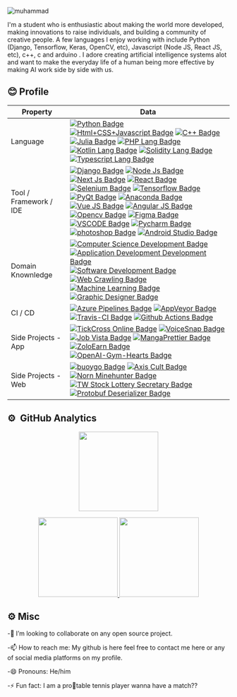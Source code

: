 ![muhammad](https://github.com/BSSE23087/BSSE23087/assets/96386140/b5231186-040c-404d-bdd2-c8c91b4d4c9c)

<p>I'm a student who is enthusiastic about making the world more developed, making innovations to raise individuals, and building a community of creative people. A few languages I enjoy working with include Python (Django, Tensorflow, Keras, OpenCV, etc), Javascript (Node JS, React JS, etc), c++, c and arduino . I adore creating artificial intelligence systems alot and want to make the everyday life of a human being more effective by making AI work side by side with us.</p>

## 😊 Profile
Property                 | Data  
-------------------------|------
Language                 | [![Python Badge](https://img.shields.io/badge/-Python-3776AB?style=flat&logo=Python&logoColor=white)](https://github.com/search?l=Python&q=user%3Absse23087&type=Repositories) [![Html+CSS+Javascript Badge](https://img.shields.io/badge/-Javascript-F7DF1E?style=flat&logo=Javascript&logoColor=white)](https://github.com/search?l=Javascript&q=user%3Absse23087&type=Repositories) [![C++ Badge](https://img.shields.io/badge/-C%20plus%20plus-00599C?style=flat&logo=C%2B%2B&logoColor=white)](https://github.com/search?l=Cpp&q=user%3Absse23087&type=Repositories) [![Julia Badge](https://img.shields.io/badge/-Julia-blueviolet?style=flat&logo=julia&logoColor=white)](https://github.com/search?l=julia&q=user%3Absse23087&type=Repositories) [![PHP Lang Badge](https://img.shields.io/badge/-PHP-7377AD?style=flat&logo=php&logoColor=white)](https://github.com/search?l=php&q=user%3Absse23087&type=Repositories) [![Kotlin Lang Badge](https://img.shields.io/badge/-Kotlin-FF8804?style=flat&logo=Kotlin&logoColor=white)](https://github.com/search?l=kotlin&q=user%3Absse23087&type=Repositories) [![Solidity Lang Badge](https://img.shields.io/badge/-Solidity-64B3A1?style=flat&logo=Solidity&logoColor=white)](https://github.com/search?l=web3&q=user%3Absse23087&type=Repositories) [![Typescript Lang Badge](https://img.shields.io/badge/-Typescript-3178C6?style=flat&logo=typescript&logoColor=white)](https://github.com/search?l=typescript&q=user%3Absse23087&type=Repositories)
Tool / Framework / IDE    | [![Django Badge](https://img.shields.io/badge/-Django-033829?style=flat&logo=django&logoColor=white)](https://github.com/search?l=Django&q=user%3Absse23087&type=Repositories) [![Node Js Badge](https://img.shields.io/badge/-Node%20Js-339933?style=flat&logo=node.js&logoColor=white)](https://github.com/search?l=node%20js&q=user%3Absse23087&type=Repositories) [![Next Js Badge](https://img.shields.io/badge/-Next%20Js-000000?style=flat&logo=next.js&logoColor=white)](https://github.com/search?l=next%20js&q=user%3Absse23087&type=Repositories) [![React Badge](https://img.shields.io/badge/-React-61DAFB?style=flat&logo=react&logoColor=white)](https://github.com/search?l=React&q=user%3Absse23087&type=Repositories) [![Selenium Badge](https://img.shields.io/badge/-Selenium-43B02A?style=flat&logo=selenium&logoColor=white)](https://github.com/search?l=Selenium&q=user%3Absse23087&type=Repositories) [![Tensorflow Badge](https://img.shields.io/badge/-Tensorflow-F1B534?style=flat&logo=tensorflow&logoColor=white)](https://github.com/search?l=Tensorflow&q=user%3Absse23087&type=Repositories) [![PyQt Badge](https://img.shields.io/badge/-PyQt-41CD52?style=flat&logo=Qt&logoColor=white)](https://github.com/search?l=pyqt&q=user%3Absse23087&type=Repositories) [![Anaconda Badge](https://img.shields.io/badge/-Anaconda-46A267?style=flat&logo=anaconda&logoColor=white)](https://github.com/search?l=Python&q=user%3Absse23087&type=Repositories) [![Vue JS Badge](https://img.shields.io/badge/-Vue%20JS-32475B?style=flat&logo=javascript&logoColor=white)](https://github.com/search?l=Javascript&q=user%3Absse23087&type=Repositories) [![Angular JS Badge](https://img.shields.io/badge/-Angular-DD0031?style=flat&logo=angular&logoColor=white)](https://github.com/search?l=angular&q=user%3Absse23087&type=Repositories) [![Opencv Badge](https://img.shields.io/badge/-OpenCV-051DF0?style=flat&logo=python&logoColor=white)](https://github.com/search?l=Python&q=user%3Absse23087&type=Repositories) [![Figma Badge](https://img.shields.io/badge/-Figma-9E55F1?style=flat&logo=figma&logoColor=white)](https://www.figma.com/@bsse23087) [![VSCODE Badge](https://img.shields.io/badge/-VS%20Code-007ACC?style=flat&logo=visualstudiocode&logoColor=white)](https://github.com/bsse23087) [![Pycharm Badge](https://img.shields.io/badge/-Pycharm-24D38C?style=flat&logo=pycharm&logoColor=white)](https://github.com/search?l=Python&q=user%3Absse23087&type=Repositories) [![photoshop Badge](https://img.shields.io/badge/-Photoshop-26C9FF?style=flat&logo=Adobe-Photoshop&logoColor=white)](https://github.com/search?l=html&q=user%3Absse23087&type=Repositories) [![Android Studio Badge](https://img.shields.io/badge/-Android%20Studio-3DDC84?style=flat&logo=android-studio&logoColor=white)](https://github.com/search?l=android&q=user%3Absse23087&type=Repositories) 
Domain Knownledge        | [![Computer Science Development Badge](https://img.shields.io/badge/-Computer%20Science-FAB040?style=flat&logoColor=white)](https://github.com/search?q=user%bsse23087&type=Repositories) [![Application Development Development Badge](https://img.shields.io/badge/-Application%20Development-4C8CBF?style=flat&logoColor=white)](https://github.com/search?q=user%bsse23087&type=Repositories) [![Software Development Badge](https://img.shields.io/badge/-Software%20Development-FF6600?style=flat&logoColor=white)](https://github.com/search?q=user%bsse23087&type=Repositories) [![Web Crawling Badge](https://img.shields.io/badge/-Web%20Crawling-036CB5?style=flat&logoColor=white)](https://github.com/search?q=user%bsse23087&type=Repositories) [![Machine Learning Badge](https://img.shields.io/badge/-Machine%20Learning-01D277?style=flat&logoColor=white)](https://github.com/search?q=user%bsse23087&type=Repositories) [![Graphic Designer Badge](https://img.shields.io/badge/-Graphic%20Designer-9E55F1?style=flat&logoColor=white)](https://github.com/search?q=user%bsse23087&type=Repositories)
CI / CD                  | [![Azure Pipelines Badge](https://img.shields.io/badge/-Azure%20Pipelines-2560E0?style=flat&logo=Azure-Pipelines&logoColor=white)](https://github.com/search?q=user%bsse23087&type=Repositories) [![AppVeyor Badge](https://img.shields.io/badge/-AppVeyor-00B3E0?style=flat&logo=AppVeyor&logoColor=white)](https://github.com/search?q=user%bsse23087&type=Repositories) [![Travis-CI Badge](https://img.shields.io/badge/-Travis%20CI-3EAAAF?style=flat&logo=Travis-CI&logoColor=white)](https://github.com/search?q=user%bsse23087&type=Repositories) [![Github Actions Badge](https://img.shields.io/badge/-Github%20Actions-2088FF?style=flat&logo=Github-Actions&logoColor=white)](https://github.com/search?q=user%bsse23087&type=Repositories)
Side Projects - App <img width=200/> | [![TickCross Online Badge](https://img.shields.io/badge/-TickCross%20Online-F7DF1E?style=flat&logoColor=white)](https://github.com/bsse23087/) [![VoiceSnap Badge](https://img.shields.io/badge/-VoiceSnap-darkorange?style=flat&logoColor=white)](https://github.com/bsse23087/) [![Job Vista Badge](https://img.shields.io/badge/-Job%20Vista-000000?style=flat&logoColor=white)](https://github.com/bsse23087/) [![MangaPrettier Badge](https://img.shields.io/badge/-MangaPrettier-orange?style=flat&logoColor=white)](https://github.com/bsse23087/) [![ZoloEarn Badge](https://img.shields.io/badge/-ZoloEarn-deepskyblue?style=flat&logoColor=white)](https://github.com/bsse23087/) [![OpenAI-Gym-Hearts Badge](https://img.shields.io/badge/-OpenAI%20Gym%20Hearts-darkslateblue?style=flat&logoColor=white)](https://github.com/bsse23087/)
Side Projects - Web      | [![buoygo Badge](https://img.shields.io/badge/-Bouygo-red?style=flat&logoColor=white)](https://github.com/bsse23087/) [![Axis Cult Badge](https://img.shields.io/badge/-Axis%20Cult-00eeff?style=flat&logoColor=white)](https://github.com/bsse23087/) [![Norn Minehunter Badge](https://img.shields.io/badge/-Norn%20Minehunter-gold?style=flat&logoColor=white)](https://github.com/bsse23087/) [![TW Stock Lottery Secretary Badge](https://img.shields.io/badge/-TW%20Stock%20Lottery%20Secretary-3b5998?style=flat&logoColor=white)](https://www.facebook.com/%E8%82%A1%E7%A5%A8%E6%8A%BD%E7%B1%A4%E5%B0%8F%E7%A7%98%E6%9B%B8-115560563215006/) [![Protobuf Deserializer Badge](https://img.shields.io/badge/-Protobuf%20Deserializer-red?style=flat&logoColor=white)](https://protobuf-deserializer.zmcx16.moe/)

## ⚙️ &nbsp;GitHub Analytics
 
<p align="center">
  <a href="https://github-readme-streak-stats.herokuapp.com/?user=bsse23087&theme=algolia&date_format=M%20j%5B%2C%20Y%5D&fire=FF8623">
<img height="180em" src="https://github-readme-streak-stats.herokuapp.com/?user=bsse23087&theme=algolia&date_format=M%20j%5B%2C%20Y%5D&fire=FF8623"/>
  </a>
</p>
<p align="center">
<a href="https://github.com/bsse23087">
  <img height="180em" src="https://github-readme-stats-eight-theta.vercel.app/api?username=bsse23087&show_icons=true&theme=algolia&include_all_commits=true&count_private=true"/>
  <img height="180em" src="https://github-readme-stats-eight-theta.vercel.app/api/top-langs/?username=bsse23087&layout=compact&langs_count=8&theme=algolia"/>
</a>
</p>

## ⚙️&nbsp;Misc

-👯 I’m looking to collaborate on any open source project.

-📫 How to reach me: My github is here feel free to contact me here or any of social media platforms on my profile.

-😄 Pronouns: He/him

-⚡ Fun fact: I am a pro🥇table tennis player wanna have a match??




